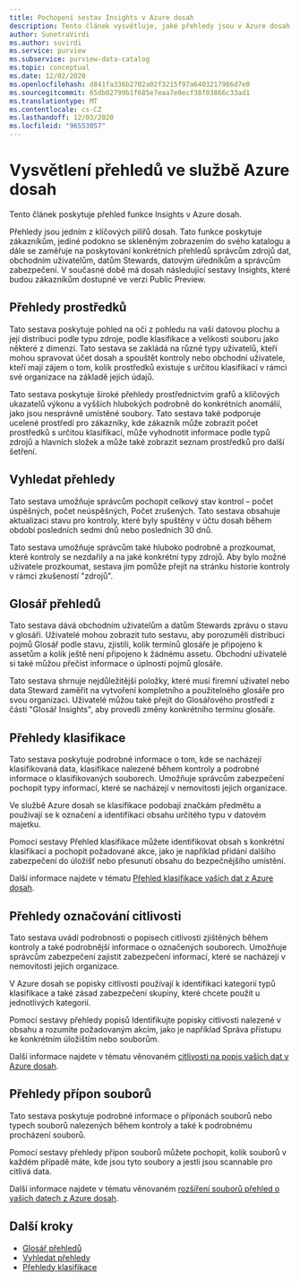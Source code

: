 ```yaml
---
title: Pochopení sestav Insights v Azure dosah
description: Tento článek vysvětluje, jaké přehledy jsou v Azure dosah.
author: SunetraVirdi
ms.author: suvirdi
ms.service: purview
ms.subservice: purview-data-catalog
ms.topic: conceptual
ms.date: 12/02/2020
ms.openlocfilehash: d841fa336b2702a02f3215f97a6403217986d7e0
ms.sourcegitcommit: 65db02799b1f685e7eaa7e0ecf38f03866c33ad1
ms.translationtype: MT
ms.contentlocale: cs-CZ
ms.lasthandoff: 12/03/2020
ms.locfileid: "96553057"
---
```

# <a name="understand-insights-in-azure-purview"></a>Vysvětlení přehledů ve službě Azure dosah

Tento článek poskytuje přehled funkce Insights v Azure dosah.

Přehledy jsou jedním z klíčových pilířů dosah. Tato funkce poskytuje zákazníkům, jediné podokno se skleněným zobrazením do svého katalogu a dále se zaměřuje na poskytování konkrétních přehledů správcům zdrojů dat, obchodním uživatelům, datům Stewards, datovým úředníkům a správcům zabezpečení. V současné době má dosah následující sestavy Insights, které budou zákazníkům dostupné ve verzi Public Preview.

## <a name="asset-insights"></a>Přehledy prostředků

Tato sestava poskytuje pohled na oči z pohledu na vaši datovou plochu a její distribuci podle typu zdroje, podle klasifikace a velikosti souboru jako některé z dimenzí. Tato sestava se zakládá na různé typy uživatelů, kteří mohou spravovat účet dosah a spouštět kontroly nebo obchodní uživatele, kteří mají zájem o tom, kolik prostředků existuje s určitou klasifikací v rámci své organizace na základě jejich údajů. 

Tato sestava poskytuje široké přehledy prostřednictvím grafů a klíčových ukazatelů výkonu a vyšších hlubokých podrobně do konkrétních anomálií, jako jsou nesprávně umístěné soubory. Tato sestava také podporuje ucelené prostředí pro zákazníky, kde zákazník může zobrazit počet prostředků s určitou klasifikací, může vyhodnotit informace podle typů zdrojů a hlavních složek a může také zobrazit seznam prostředků pro další šetření.

## <a name="scan-insights"></a>Vyhledat přehledy

Tato sestava umožňuje správcům pochopit celkový stav kontrol – počet úspěšných, počet neúspěšných, Počet zrušených. Tato sestava obsahuje aktualizaci stavu pro kontroly, které byly spuštěny v účtu dosah během období posledních sedmi dnů nebo posledních 30 dnů.

Tato sestava umožňuje správcům také hluboko podrobně a prozkoumat, které kontroly se nezdařily a na jaké konkrétní typy zdrojů. Aby bylo možné uživatele prozkoumat, sestava jim pomůže přejít na stránku historie kontroly v rámci zkušeností "zdrojů".

## <a name="glossary-insights"></a>Glosář přehledů

Tato sestava dává obchodním uživatelům a datům Stewards zprávu o stavu v glosáři. Uživatelé mohou zobrazit tuto sestavu, aby porozuměli distribuci pojmů Glosář podle stavu, zjistili, kolik termínů glosáře je připojeno k assetům a kolik ještě není připojeno k žádnému assetu. Obchodní uživatelé si také můžou přečíst informace o úplnosti pojmů glosáře. 

Tato sestava shrnuje nejdůležitější položky, které musí firemní uživatel nebo data Steward zaměřit na vytvoření kompletního a použitelného glosáře pro svou organizaci. Uživatelé můžou také přejít do Glosářového prostředí z části "Glosář Insights", aby provedli změny konkrétního termínu glosáře.

## <a name="classification-insights"></a>Přehledy klasifikace

Tato sestava poskytuje podrobné informace o tom, kde se nacházejí klasifikovaná data, klasifikace nalezené během kontroly a podrobné informace o klasifikovaných souborech. Umožňuje správcům zabezpečení pochopit typy informací, které se nacházejí v nemovitosti jejich organizace. 

Ve službě Azure dosah se klasifikace podobají značkám předmětu a používají se k označení a identifikaci obsahu určitého typu v datovém majetku.

Pomocí sestavy Přehled klasifikace můžete identifikovat obsah s konkrétní klasifikací a pochopit požadované akce, jako je například přidání dalšího zabezpečení do úložišť nebo přesunutí obsahu do bezpečnějšího umístění.

Další informace najdete v tématu [Přehled klasifikace vašich dat z Azure dosah](classification-insights.md).

## <a name="sensitivity-labeling-insights"></a>Přehledy označování citlivosti

Tato sestava uvádí podrobnosti o popisech citlivosti zjištěných během kontroly a také podrobnější informace o označených souborech. Umožňuje správcům zabezpečení zajistit zabezpečení informací, které se nacházejí v nemovitosti jejich organizace. 

V Azure dosah se popisky citlivosti používají k identifikaci kategorií typů klasifikace a také zásad zabezpečení skupiny, které chcete použít u jednotlivých kategorií.

Pomocí sestavy přehledy popisů Identifikujte popisky citlivosti nalezené v obsahu a rozumíte požadovaným akcím, jako je například Správa přístupu ke konkrétním úložištím nebo souborům.

Další informace najdete v tématu věnovaném [citlivosti na popis vašich dat v Azure dosah](sensitivity-insights.md).

## <a name="file-extension-insights"></a>Přehledy přípon souborů

Tato sestava poskytuje podrobné informace o příponách souborů nebo typech souborů nalezených během kontroly a také k podrobnému procházení souborů. 

Pomocí sestavy přehledy přípon souborů můžete pochopit, kolik souborů v každém případě máte, kde jsou tyto soubory a jestli jsou scannable pro citlivá data.

Další informace najdete v tématu věnovaném [rozšíření souborů přehled o vašich datech z Azure dosah](file-extension-insights.md).

## <a name="next-steps"></a>Další kroky

* [Glosář přehledů](glossary-insights.md)
* [Vyhledat přehledy](scan-insights.md)
* [Přehledy klasifikace](./classification-insights.md)